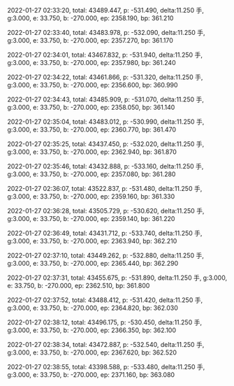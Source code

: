 2022-01-27 02:33:20, total: 43489.447, p: -531.490, delta:11.250 手, g:3.000, e: 33.750, b: -270.000, ep: 2358.190, bp: 361.210

2022-01-27 02:33:40, total: 43483.978, p: -532.090, delta:11.250 手, g:3.000, e: 33.750, b: -270.000, ep: 2357.270, bp: 361.170

2022-01-27 02:34:01, total: 43467.832, p: -531.940, delta:11.250 手, g:3.000, e: 33.750, b: -270.000, ep: 2357.980, bp: 361.240

2022-01-27 02:34:22, total: 43461.866, p: -531.320, delta:11.250 手, g:3.000, e: 33.750, b: -270.000, ep: 2356.600, bp: 360.990

2022-01-27 02:34:43, total: 43485.909, p: -531.070, delta:11.250 手, g:3.000, e: 33.750, b: -270.000, ep: 2358.050, bp: 361.140

2022-01-27 02:35:04, total: 43483.012, p: -530.990, delta:11.250 手, g:3.000, e: 33.750, b: -270.000, ep: 2360.770, bp: 361.470

2022-01-27 02:35:25, total: 43437.450, p: -532.020, delta:11.250 手, g:3.000, e: 33.750, b: -270.000, ep: 2362.940, bp: 361.870

2022-01-27 02:35:46, total: 43432.888, p: -533.160, delta:11.250 手, g:3.000, e: 33.750, b: -270.000, ep: 2357.080, bp: 361.280

2022-01-27 02:36:07, total: 43522.837, p: -531.480, delta:11.250 手, g:3.000, e: 33.750, b: -270.000, ep: 2359.160, bp: 361.330

2022-01-27 02:36:28, total: 43505.729, p: -530.620, delta:11.250 手, g:3.000, e: 33.750, b: -270.000, ep: 2359.140, bp: 361.220

2022-01-27 02:36:49, total: 43431.712, p: -533.740, delta:11.250 手, g:3.000, e: 33.750, b: -270.000, ep: 2363.940, bp: 362.210

2022-01-27 02:37:10, total: 43449.262, p: -532.880, delta:11.250 手, g:3.000, e: 33.750, b: -270.000, ep: 2365.440, bp: 362.290

2022-01-27 02:37:31, total: 43455.675, p: -531.890, delta:11.250 手, g:3.000, e: 33.750, b: -270.000, ep: 2362.510, bp: 361.800

2022-01-27 02:37:52, total: 43488.412, p: -531.420, delta:11.250 手, g:3.000, e: 33.750, b: -270.000, ep: 2364.820, bp: 362.030

2022-01-27 02:38:12, total: 43496.175, p: -530.450, delta:11.250 手, g:3.000, e: 33.750, b: -270.000, ep: 2366.350, bp: 362.100

2022-01-27 02:38:34, total: 43472.887, p: -532.540, delta:11.250 手, g:3.000, e: 33.750, b: -270.000, ep: 2367.620, bp: 362.520

2022-01-27 02:38:55, total: 43398.588, p: -533.480, delta:11.250 手, g:3.000, e: 33.750, b: -270.000, ep: 2371.160, bp: 363.080